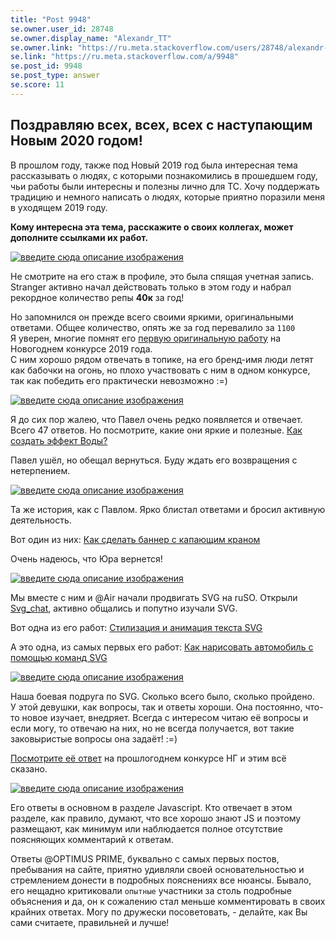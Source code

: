 ```yaml
---
title: "Post 9948"
se.owner.user_id: 28748
se.owner.display_name: "Alexandr_TT"
se.owner.link: "https://ru.meta.stackoverflow.com/users/28748/alexandr-tt"
se.link: "https://ru.meta.stackoverflow.com/a/9948"
se.post_id: 9948
se.post_type: answer
se.score: 11
---
```

<h2>Поздравляю всех, всех, всех с наступающим Новым 2020 годом!</h2>

<p>В прошлом году, также под Новый 2019 год была интересная тема рассказывать о людях, с которыми познакомились в прошедшем году, чьи работы были интересны и полезны лично для ТС. Хочу поддержать традицию и немного написать о людях, которые приятно поразили меня в уходящем 2019 году.   </p>

<p><strong>Кому интересна эта тема, расскажите о своих коллегах, может дополните ссылками  их работ.</strong></p>

<p><a href="https://i.stack.imgur.com/KvrJw.png" rel="nofollow noreferrer"><img src="https://i.stack.imgur.com/KvrJw.png" alt="введите сюда описание изображения"></a>    </p>

<p>Не смотрите на его стаж в профиле, это была спящая учетная запись.<br>
 Stranger активно начал действовать только в этом году и набрал рекордное количество репы <strong>40к</strong> за год!    </p>

<p>Но запомнился он прежде всего своими яркими, оригинальными ответами. Общее количество, опять же за год перевалило за <code>1100</code><br>
 Я уверен,  многие помнят его <a href="https://ru.stackoverflow.com/a/927012/28748"> первую оригинальную  работу</a> на Новогоднем конкурсе 2019 года.<br>
 С ним хорошо рядом отвечать в топике, на его бренд-имя люди летят как бабочки на огонь, но плохо участвовать с ним в одном конкурсе, так как победить его практически невозможно :=) </p>

<p><a href="https://i.stack.imgur.com/Zz1jK.png" rel="nofollow noreferrer"><img src="https://i.stack.imgur.com/Zz1jK.png" alt="введите сюда описание изображения"></a></p>

<p>Я до сих пор жалею, что Павел очень редко появляется и отвечает. Всего 47 ответов. Но посмотрите, какие они яркие и полезные.  <a href="https://ru.stackoverflow.com/a/825600/28748">Как создать эффект Воды?</a>   </p>

<p>Павел ушёл, но обещал вернуться. Буду ждать его возвращения с нетерпением.  </p>

<p><a href="https://i.stack.imgur.com/I2E29.png" rel="nofollow noreferrer"><img src="https://i.stack.imgur.com/I2E29.png" alt="введите сюда описание изображения"></a>     </p>

<p>Та же история, как с Павлом. Ярко блистал ответами и бросил активную деятельность. </p>

<p>Вот один из них: <a href="https://ru.stackoverflow.com/a/924052/28748">Как сделать баннер с капающим краном</a>   </p>

<p>Очень надеюсь, что Юра вернется!   </p>

<p><a href="https://i.stack.imgur.com/pkani.png" rel="nofollow noreferrer"><img src="https://i.stack.imgur.com/pkani.png" alt="введите сюда описание изображения"></a>  </p>

<p>Мы вместе с ним и @Air начали продвигать SVG на ruSO. Открыли <a href="https://chat.stackexchange.com/rooms/70612/svg-chat">Svg_chat</a>, активно общались и попутно изучали SVG.  </p>

<p>Вот одна из его работ:  <a href="https://ru.stackoverflow.com/q/803801/28748">Стилизация и анимация текста SVG</a>  </p>

<p>А это одна, из самых первых его работ: <a href="https://ru.stackoverflow.com/a/787491/28748">Как нарисовать автомобиль с помощью команд SVG</a> </p>

<p><a href="https://i.stack.imgur.com/ttCar.png" rel="nofollow noreferrer"><img src="https://i.stack.imgur.com/ttCar.png" alt="введите сюда описание изображения"></a> </p>

<p>Наша боевая подруга по SVG. Сколько всего было, сколько пройдено.<br>
У этой девушки, как вопросы, так и ответы хороши. Она постоянно, что-то новое изучает, внедряет. Всегда с интересом читаю её вопросы и если могу, то отвечаю на них, но не всегда получается, вот такие заковыристые вопросы она задаёт!  :=)    </p>

<p><a href="https://ru.stackoverflow.com/a/926581/28748">Посмотрите её ответ</a> на прошлогоднем конкурсе НГ и этим всё сказано.  </p>

<p><a href="https://i.stack.imgur.com/gcGJu.png" rel="nofollow noreferrer"><img src="https://i.stack.imgur.com/gcGJu.png" alt="введите сюда описание изображения"></a></p>

<p>Его ответы в основном в разделе Javascript. Кто отвечает в этом разделе, как правило, думают, что все хорошо знают JS и поэтому размещают, как минимум или наблюдается полное отсутствие поясняющих комментарий к ответам.  </p>

<p>Ответы @OPTIMUS PRIME, буквально с самых первых постов, пребывания на сайте, приятно удивляли своей основательностью и стремлением донести в подробных пояснениях все нюансы. Бывало, его нещадно критиковали <code>опытные</code> участники за столь подробные объяснения и да, он к сожалению стал меньше комментировать в своих крайних ответах. Могу по дружески посоветовать, - делайте, как Вы сами считаете, правильней и лучше!</p>
